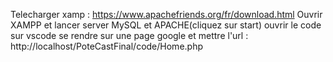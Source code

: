 Telecharger xamp : https://www.apachefriends.org/fr/download.html
Ouvrir XAMPP et lancer server MySQL et APACHE(cliquez sur start)
ouvrir le code sur vscode 
se rendre sur une page google et mettre l'url : http://localhost/PoteCastFinal/code/Home.php
